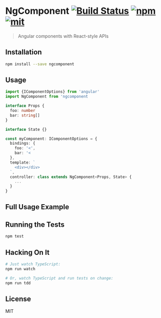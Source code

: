 # NgComponent [![Build Status][build]](https://circleci.com/gh/bcherny/ngcomponent) [![npm]](https://www.npmjs.com/package/ngcomponent) [![mit]](https://opensource.org/licenses/MIT)

[build]: https://img.shields.io/circleci/project/bcherny/ngcomponent.svg?branch=master&style=flat-square
[npm]: https://img.shields.io/npm/v/ngcomponent.svg?style=flat-square
[mit]: https://img.shields.io/npm/l/ngcomponent.svg?style=flat-square

> Angular components with React-style APIs

## Installation

```sh
npm install --save ngcomponent
```

## Usage

```ts
import {IComponentOptions} from 'angular'
import NgComponent from 'ngcomponent

interface Props {
  foo: number
  bar: string[]
}

interface State {}

const myComponent: IComponentOptions = {
  bindings: {
    foo: '<',
    bar: '<
  },
  template: `
    <div></div>
  `,
  controller: class extends NgComponent<Props, State> {
    ...
  }
}
```

## Full Usage Example

## Running the Tests

```sh
npm test
```

## Hacking On It

```sh
# Just watch TypeScript:
npm run watch

# Or, watch TypeScript and run tests on change:
npm run tdd
```

## License

MIT